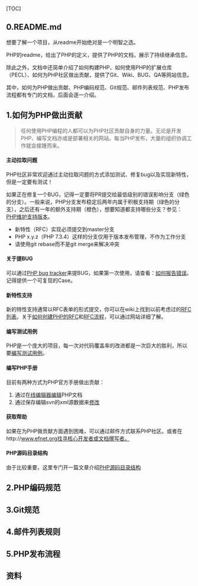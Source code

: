 

[TOC]

## 0.README.md

想要了解一个项目，从readme开始绝对是一个明智之选。

PHP的readme，给出了PHP的定义，提供了PHP的文档，展示了持续继承信息。

除此之外，文档中还简单介绍了如何构建PHP、如何使用PHP的扩展仓库（PECL）、如何为PHP社区做出贡献，提供了Git、Wiki、BUG、QA等网站信息。

其中，如何为PHP做出贡献、PHP编码规范、Git规范、邮件列表规范、PHP发布流程都有专门的文档，后面会逐一介绍。

## 1.如何为PHP做出贡献

> 任何使用PHP编程的人都可以为PHP社区贡献自身的力量。无论是开发PHP、编写文档亦或是部署相关的网站。每当PHP发布，大量的组织协调工作就会接踵而来。

#### 主动拉取问题

PHP社区非常欢迎通过主动拉取问题的方式添加测试、修复bug以及实现新特性，但是一定要有测试！

如果正在修复一个BUG，记得一定要将PR提交给最低级别的错误影响分支（绿色的分支）。一般来说，PHP分支发布稳定后两年内属于积极支持期（绿色的分支），之后还有一年的额外支持期（橙色），想要知道都支持哪些分支？参见：[PHP维护支持版本][1]。

* 新特性（RFC）实现必须提交到master分支
* PHP x.y.z（PHP 7.3.4）这样的分支仅用于版本发布管理，不作为工作分支
* 请使用git rebase而不是git merge来解决冲突

#### 关于提BUG

可以通过[PHP bug tracker][2]来提BUG，如果第一次使用，请查看：[如何报告错误][3]。记得提供一个可复现的Case。

#### 新特性支持

新的特性支持通常以RFC表单的形式提交，你可以在wiki上找到以前考虑过的[RFC列表][4]。关于[如何创建PHP的RFC][5]和[RFC流程][6]，可以通过网站详细了解。

#### 编写测试用例

PHP是一个庞大的项目，每一次对代码覆盖率的改进都是一次巨大的胜利，所以要[编写测试用例][7]。

#### 编写PHP手册

目前有两种方式为PHP官方手册做出贡献：

1. 通过在[线编辑器编辑][8]PHP文档
2. 通过保存编辑svn的xml源数据来[修改][9]

#### 获取帮助

如果在为PHP做贡献方面遇到困难，可以通过邮件方式联系PHP社区。或者在http://www.efnet.org找寻核心开发者或文档撰写者。

#### PHP源码目录结构

由于比较重要，这里专门开一篇文章介绍[PHP源码目录结构](../专题文章/PHP源码目录结构.md)

## 2.PHP编码规范

## 3.Git规范

## 4.邮件列表规则

## 5.PHP发布流程



## 资料

[1]: http://php.net/supported-versions.php	"PHP维护支持版本"
[2]: https://bugs.php.net/	"PHP BUG TRACKER"
[3]: https://bugs.php.net/how-to-report.php	"如何报告错误"
[4]: https://wiki.php.net/rfc	"PHP RFC列表"
[5]: https://wiki.php.net/rfc/howto	"如何创建RFC"
[6]: https://blogs.oracle.com/opal/the-mysterious-php-rfc-process-and-how-you-can-change-the-web	"神秘的PHP RFC流程"
[7]: http://qa.php.net/write-test.php	"如何编写PHP测试用例"
[8]: https://edit.php.net/	"PHP文档在线编辑器"
[9]: http://doc.php.net/tutorial/	"PHP手册贡献指南"


